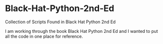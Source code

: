 # Black-Hat-Python-2nd-Ed
Collection of Scripts Found in Black Hat Python 2nd Ed

I am working through the book Black Hat Python 2nd Ed and I wanted to put all the code in one place for reference.
